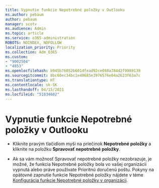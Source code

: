 ```yaml
---
title: Vypnutie funkcie Nepotrebné položky v Outlooku
ms.author: pebaum
author: pebaum
manager: scotv
ms.audience: Admin
ms.topic: article
ms.service: o365-administration
ROBOTS: NOINDEX, NOFOLLOW
localization_priority: Priority
ms.collection: Adm_O365
ms.custom:
- "9002504"
- "4853"
ms.openlocfilehash: b945b76052b601dfead92ce098a78442f9989139
ms.sourcegitcommit: 8bc60ec34bc1e40685e3976576e04a2623f63a7c
ms.translationtype: HT
ms.contentlocale: sk-SK
ms.lasthandoff: 04/15/2021
ms.locfileid: "51834602"
---
```

# <a name="turn-off-or-on-clutter-in-outlook"></a>Vypnutie funkcie Nepotrebné položky v Outlooku

- Kliknite pravým tlačidlom myši na priečinok **Nepotrebné položky** a kliknite na položku **Spravovať nepotrebné položky**. 

- Ak sa vám možnosť Spravovať nepotrebné položky nezobrazuje, je možné, že funkcia Nepotrebné položky bola vo vašej organizácii vypnutá alebo práve používate Prioritnú doručenú poštu. Pokyny na opätovné zapnutie funkcie Nepotrebné položky nájdete v téme [Konfigurácia funkcie Nepotrebné položky v organizácii](https://support.office.com/article/832276bd-d024-47b6-a80a-a6b884907a5b?wt.mc_id=SCL_a9c72a77-1bc4-40e6-ba6d-103c1d1aba4c_AdmHlp).
